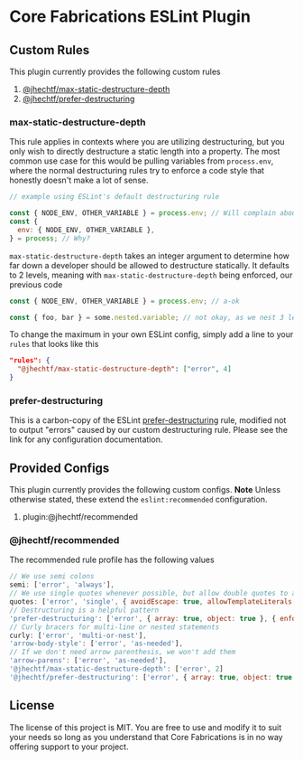 # Core Fabrications ESLint Plugin

## Custom Rules

This plugin currently provides the following custom rules

1. [@jhechtf/max-static-destructure-depth](#max-static-destructure-depth)
2. [@jhechtf/prefer-destructuring](#prefer-destructuring)

### max-static-destructure-depth

This rule applies in contexts where you are utilizing destructuring, but you only wish to directly destructure a static length into a property.
The most common use case for this would be pulling variables from `process.env`, where the normal destructuring rules try to enforce a code style that honestly doesn't make a lot of sense.

```js
// example using ESLint's default destructuring rule

const { NODE_ENV, OTHER_VARIABLE } = process.env; // Will complain about this, suggesting it to be rewritten as
const {
  env: { NODE_ENV, OTHER_VARIABLE },
} = process; // Why?
```

`max-static-destructure-depth` takes an integer argument to determine how far down a developer should be allowed to destructure statically. It defaults to 2 levels, meaning with `max-static-destructure-depth` being enforced, our previous code

```js
const { NODE_ENV, OTHER_VARIABLE } = process.env; // a-ok

const { foo, bar } = some.nested.variable; // not okay, as we nest 3 levels here.
```

To change the maximum in your own ESLint config, simply add a line to your `rules` that looks like this

```json
"rules": {
  "@jhechtf/max-static-destructure-depth": ["error", 4]
}
```

### prefer-destructuring

This is a carbon-copy of the ESLint [prefer-destructuring](https://eslint.org/docs/rules/prefer-destructuring) rule, modified not to output "errors" caused by our custom destructuring rule. Please see the link for any configuration documentation.

## Provided Configs

This plugin currently provides the following custom configs. **Note** Unless otherwise stated, these extend the `eslint:recommended` configuration.

1. plugin:@jhechtf/recommended

### @jhechtf/recommended

The recommended rule profile has the following values

```js
// We use semi colons
semi: ['error', 'always'],
// We use single quotes whenever possible, but allow double quotes to avoid escapes.
quotes: ['error', 'single', { avoidEscape: true, allowTemplateLiterals: true }],
// Destructuring is a helpful pattern
'prefer-destructuring': ['error', { array: true, object: true }, { enforceForRenamedProperties: true }],
// Curly bracers for multi-line or nested statements
curly: ['error', 'multi-or-nest'],
'arrow-body-style': ['error', 'as-needed'],
// If we don't need arrow parenthesis, we won't add them
'arrow-parens': ['error', 'as-needed'],
'@jhechtf/max-static-destructure-depth': ['error', 2]
'@jhechtf/prefer-destructuring': ['error', { array: true, object: true }, { enforceForRenamedProperties: true }]
```

## License

The license of this project is MIT. You are free to use and modify it to suit your needs so long as you understand that Core Fabrications is in no way offering support to your project.
